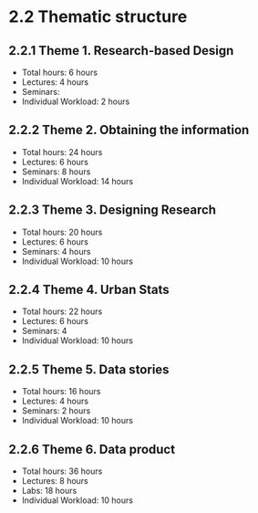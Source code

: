 # 2.2  Thematic structure

## 2.2.1  Theme 1. Research-based Design
- Total hours: 6 hours 
- Lectures: 4 hours 
- Seminars: 
- Individual Workload: 2 hours 

## 2.2.2  Theme 2. Obtaining the information
- Total hours: 24 hours 
- Lectures: 6 hours 
- Seminars: 8 hours 
- Individual Workload: 14 hours 

## 2.2.3  Theme 3. Designing Research
- Total hours: 20 hours 
- Lectures: 6 hours 
- Seminars: 4 hours 
- Individual Workload: 10 hours 

## 2.2.4  Theme 4. Urban Stats
- Total hours: 22 hours 
- Lectures: 6 hours 
- Seminars: 4 
- Individual Workload: 10 hours 

## 2.2.5  Theme 5. Data stories
- Total hours: 16 hours
- Lectures: 4 hours 
- Seminars: 2 hours 
- Individual Workload: 10 hours 

## 2.2.6  Theme 6. Data product
- Total hours: 36 hours
- Lectures: 8 hours 
- Labs: 18 hours 
- Individual Workload: 10 hours 
